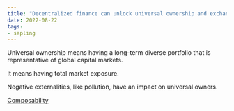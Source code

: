 ```yaml
---
title: "Decentralized finance can unlock universal ownership and exchange"
date: 2022-08-22
tags:
- sapling
---
```


Universal ownership means having a long-term diverse portfolio that is representative of global capital markets.

It means having total market exposure. 

Negative externalities, like pollution, have an impact on universal owners. 



[Composability](/notes/Composability.md)



